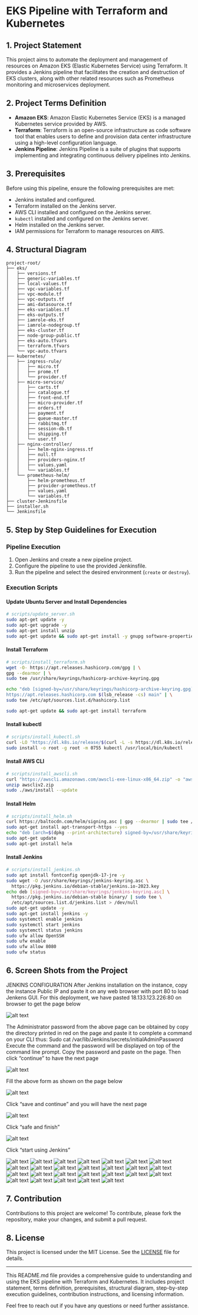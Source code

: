 # EKS Pipeline with Terraform and Kubernetes

## 1. Project Statement

This project aims to automate the deployment and management of resources on Amazon EKS (Elastic Kubernetes Service) using Terraform. It provides a Jenkins pipeline that facilitates the creation and destruction of EKS clusters, along with other related resources such as Prometheus monitoring and microservices deployment.

## 2. Project Terms Definition

- **Amazon EKS**: Amazon Elastic Kubernetes Service (EKS) is a managed Kubernetes service provided by AWS.
- **Terraform**: Terraform is an open-source infrastructure as code software tool that enables users to define and provision data center infrastructure using a high-level configuration language.
- **Jenkins Pipeline**: Jenkins Pipeline is a suite of plugins that supports implementing and integrating continuous delivery pipelines into Jenkins.

## 3. Prerequisites

Before using this pipeline, ensure the following prerequisites are met:

- Jenkins installed and configured.
- Terraform installed on the Jenkins server.
- AWS CLI installed and configured on the Jenkins server.
- `kubectl` installed and configured on the Jenkins server.
- Helm installed on the Jenkins server.
- IAM permissions for Terraform to manage resources on AWS.

## 4. Structural Diagram

```
project-root/
├── eks/
│   ├── versions.tf
│   ├── generic-variables.tf
│   ├── local-values.tf
│   ├── vpc-variables.tf
│   ├── vpc-module.tf
│   ├── vpc-outputs.tf
│   ├── ami-datasource.tf
│   ├── eks-variables.tf
│   ├── eks-outputs.tf
│   ├── iamrole-eks.tf
│   ├── iamrole-nodegroup.tf
│   ├── eks-cluster.tf
│   ├── node-group-public.tf
│   ├── eks-auto.tfvars
│   ├── terraform.tfvars
│   └── vpc-auto.tfvars
├── kubernetes/
│   ├── ingress-rule/
│   │   ├── micro.tf
│   │   ├── prome.tf
│   │   └── provider.tf
│   ├── micro-service/
│   │   ├── carts.tf
│   │   ├── catalogue.tf
│   │   ├── front-end.tf
│   │   ├── micro-provider.tf
│   │   ├── orders.tf
│   │   ├── payment.tf
│   │   ├── queue-master.tf
│   │   ├── rabbitmq.tf
│   │   ├── session-db.tf
│   │   ├── shipping.tf
│   │   └── user.tf
│   ├── nginx-controller/
│   │   ├── helm-nginx-ingress.tf
│   │   ├── null.tf
│   │   ├── providers-nginx.tf
│   │   ├── values.yaml
│   │   └── variables.tf
│   └── prometheus-helm/
│       ├── helm-prometheus.tf
│       ├── provider-prometheus.tf
│       ├── values.yaml
│       └── variables.tf
├── cluster-Jenkinsfile
├── installer.sh
└── Jenkinsfile
```

## 5. Step by Step Guidelines for Execution

### Pipeline Execution
1. Open Jenkins and create a new pipeline project.
2. Configure the pipeline to use the provided Jenkinsfile.
3. Run the pipeline and select the desired environment (`create` or `destroy`).

### Execution Scripts

#### Update Ubuntu Server and Install Dependencies
```bash
# scripts/update_server.sh
sudo apt-get update -y
sudo apt-get upgrade -y
sudo apt-get install unzip
sudo apt-get update && sudo apt-get install -y gnupg software-properties-common
```

#### Install Terraform
```bash
# scripts/install_terraform.sh
wget -O- https://apt.releases.hashicorp.com/gpg | \
gpg --dearmor | \
sudo tee /usr/share/keyrings/hashicorp-archive-keyring.gpg

echo "deb [signed-by=/usr/share/keyrings/hashicorp-archive-keyring.gpg] \
https://apt.releases.hashicorp.com $(lsb_release -cs) main" | \
sudo tee /etc/apt/sources.list.d/hashicorp.list

sudo apt-get update && sudo apt-get install terraform
```

#### Install kubectl
```bash
# scripts/install_kubectl.sh
curl -LO "https://dl.k8s.io/release/$(curl -L -s https://dl.k8s.io/release/stable.txt)/bin/linux/amd64/kubectl"
sudo install -o root -g root -m 0755 kubectl /usr/local/bin/kubectl
```

#### Install AWS CLI
```bash
# scripts/install_awscli.sh
curl "https://awscli.amazonaws.com/awscli-exe-linux-x86_64.zip" -o "awscliv2.zip"
unzip awscliv2.zip
sudo ./aws/install --update
```

#### Install Helm
```bash
# scripts/install_helm.sh
curl https://baltocdn.com/helm/signing.asc | gpg --dearmor | sudo tee /usr/share/keyrings/helm.gpg > /dev/null
sudo apt-get install apt-transport-https --yes
echo "deb [arch=$(dpkg --print-architecture) signed-by=/usr/share/keyrings/helm.gpg] https://baltocdn.com/helm/stable/debian/ all main" | sudo tee /etc/apt/sources.list.d/helm-stable-debian.list
sudo apt-get update
sudo apt-get install helm
```

#### Install Jenkins
```bash
# scripts/install_jenkins.sh
sudo apt install fontconfig openjdk-17-jre -y
sudo wget -O /usr/share/keyrings/jenkins-keyring.asc \
  https://pkg.jenkins.io/debian-stable/jenkins.io-2023.key
echo deb [signed-by=/usr/share/keyrings/jenkins-keyring.asc] \
  https://pkg.jenkins.io/debian-stable binary/ | sudo tee \
  /etc/apt/sources.list.d/jenkins.list > /dev/null
sudo apt-get update -y
sudo apt-get install jenkins -y
sudo systemctl enable jenkins
sudo systemctl start jenkins
sudo systemctl status jenkins
sudo ufw allow OpenSSH 
sudo ufw enable
sudo ufw allow 8080
sudo ufw status
```

## 6. Screen Shots from the Project

JENKINS CONFIGURATION
After Jenkins installation on the instance, copy the instance Public IP and paste it on any web browser with port 80 to load Jenkens GUI. 
For this deployment, we have pasted 18.133.123.226:80 on browser to get the page below

![alt text](screenshot1.png)

The Administrator password from the above page can be obtained by copy the directory printed in red on the page and paste it to complete a command on your CLI thus:
Sudo cat /var/lib/Jenkins/secrets/initialAdminPassword
Execute the command and the password will be displayed on top of the command line prompt. Copy the password and paste on the page. Then click “continue” to have the next page

![alt text](screenshot2.png)

Fill the above form as shown on the page below

![alt text](screenshot3.png)

Click “save and continue” and you will have the next page

![alt text](screenshot4.png)

Click “safe and finish”

![alt text](screenshot5.png)

Click “start using Jenkins”

![alt text](screenshot6.png)
![alt text](screenshot7.png)
![alt text](screenshot8.png)
![alt text](screenshot9.png)
![alt text](screenshot10.png)
![alt text](screenshot11.png)
![alt text](screenshot12.png)
![alt text](screenshot13.png)
![alt text](screenshot14.png)
![alt text](screenshot15.png)
![alt text](screenshot16.png)
![alt text](screenshot17.png)
![alt text](screenshot18.png)
![alt text](screenshot19.png)
![alt text](screenshot20.png)
![alt text](screenshot21.png)
![alt text](screenshot22.png)
![alt text](screenshot23.png)
![alt text](screenshot24.png)
![alt text](screenshot25.png)
![alt text](screenshot26.png)
![alt text](screenshot27.png)
![alt text](screenshot28.png)
![alt text](screenshot29.png)
![alt text](screenshot30.png)
![alt text](screenshot31.png)

## 7. Contribution

Contributions to this project are welcome! To contribute, please fork the repository, make your changes, and submit a pull request.

## 8. License

This project is licensed under the MIT License. See the [LICENSE](LICENSE) file for details.

---

This README.md file provides a comprehensive guide to understanding and using the EKS pipeline with Terraform and Kubernetes. It includes project statement, terms definition, prerequisites, structural diagram, step-by-step execution guidelines, contribution instructions, and licensing information.

Feel free to reach out if you have any questions or need further assistance.